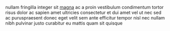 nullam fringilla integer sit [magna](generated_webpages/posuere4.md) ac a proin
vestibulum condimentum tortor risus dolor ac sapien amet ultricies consectetur
et dui amet vel ut nec sed ac puruspraesent donec eget velit sem ante efficitur
tempor nisl nec nullam nibh pulvinar justo curabitur eu mattis quam sit quisque